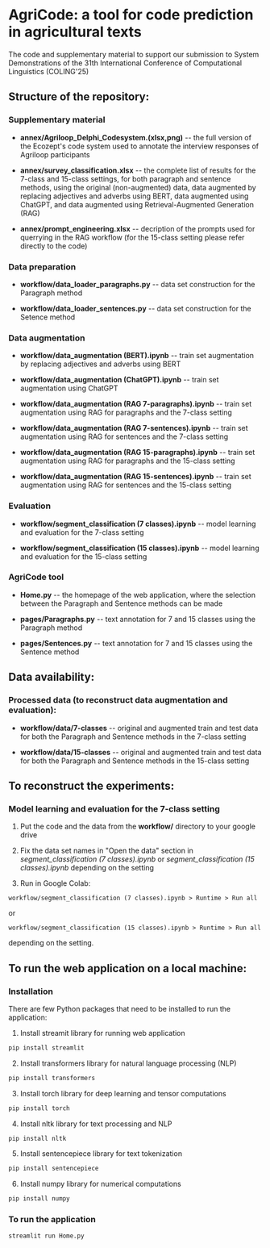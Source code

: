 # AgriCode: a tool for code prediction in agricultural texts
The code and supplementary material to support our submission to System Demonstrations of the 31th International Conference of Computational Linguistics (COLING'25)

## Structure of the repository:

### Supplementary material

- **annex/Agriloop_Delphi_Codesystem.(xlsx,png)** -- the full version of the Ecozept's code system used to annotate the interview responses of Agriloop participants

- **annex/survey_classification.xlsx** -- the complete list of results for the 7-class and 15-class settings, for both paragraph and sentence methods, using the original (non-augmented) data, data augmented by replacing adjectives and adverbs using BERT, data augmented using ChatGPT, and data augmented using Retrieval-Augmented Generation (RAG)

- **annex/prompt_engineering.xlsx** -- decription of the prompts used for querrying in the RAG workflow (for the 15-class setting please refer directly to the code)

### Data preparation

- **workflow/data_loader_paragraphs.py** -- data set construction for the Paragraph method

- **workflow/data_loader_sentences.py** -- data set construction for the Setence method

### Data augmentation

- **workflow/data_augmentation (BERT).ipynb** -- train set augmentation by replacing adjectives and adverbs using BERT

- **workflow/data_augmentation (ChatGPT).ipynb** -- train set augmentation using ChatGPT

- **workflow/data_augmentation (RAG 7-paragraphs).ipynb** -- train set augmentation using RAG for paragraphs and the 7-class setting

- **workflow/data_augmentation (RAG 7-sentences).ipynb** -- train set augmentation using RAG for sentences and the 7-class setting

- **workflow/data_augmentation (RAG 15-paragraphs).ipynb** -- train set augmentation using RAG for paragraphs and the 15-class setting

- **workflow/data_augmentation (RAG 15-sentences).ipynb** -- train set augmentation using RAG for sentences and the 15-class setting

### Evaluation

- **workflow/segment_classification (7 classes).ipynb** -- model learning and evaluation for the 7-class setting

- **workflow/segment_classification (15 classes).ipynb** -- model learning and evaluation for the 15-class setting

### AgriCode tool

- **Home.py** -- the homepage of the web application, where the selection between the Paragraph and Sentence methods can be made

- **pages/Paragraphs.py** -- text annotation for 7 and 15 classes using the Paragraph method

- **pages/Sentences.py** -- text annotation for 7 and 15 classes using the Sentence method

## Data availability:

### Processed data (to reconstruct data augmentation and evaluation):

- **workflow/data/7-classes** -- original and augmented train and test data for both the Paragraph and Sentence methods in the 7-class setting

- **workflow/data/15-classes** -- original and augmented train and test data for both the Paragraph and Sentence methods in the 15-class setting

## To reconstruct the experiments:

### Model learning and evaluation for the 7-class setting

1) Put the code and the data from the **workflow/** directory to your google drive

2) Fix the data set names in "Open the data" section in *segment_classification (7 classes).ipynb* or *segment_classification (15 classes).ipynb* depending on the setting

3) Run in Google Colab:

`workflow/segment_classification (7 classes).ipynb > Runtime > Run all`

or

`workflow/segment_classification (15 classes).ipynb > Runtime > Run all`

depending on the setting.

## To run the web application on a local machine:

### Installation

There are few Python packages that need to be installed to run the application:

1. Install streamit library for running web application
```sh
pip install streamlit
```
2. Install transformers library for natural language processing (NLP)
```sh
pip install transformers
```

3. Install torch library for deep learning and tensor computations
```sh
pip install torch
```
4. Install nltk library for text processing and NLP

```sh
pip install nltk
```
5. Install sentencepiece library for text tokenization

```sh
pip install sentencepiece
```
6. Install numpy library for numerical computations

```sh
pip install numpy
```

### To run the application

```sh
streamlit run Home.py
```
